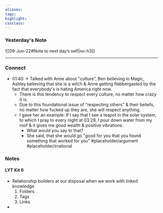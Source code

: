 ```yaml
---
aliases:  
tags:
highlight:  
cssclass:
---
```


### Yesterday's Note
 ![[09-Jun-22#Note to next day’s self|no-h3]]

--- 
### Connect
- 01:40 → Talked with Anne about "culture", Ben believing in Magic, Ashley believing that she is a witch & Anne getting flabbergasted by the fact that everybody's is hating America right now.
	- There is this tendency to respect every culture, no matter how crazy it is.
	- Due to this foundational issue of "respecting others" & their beliefs, no matter how fucked up they are, she will respect anything.
	- I gave her an example: If I say that I see a teapot in the solar system, to which I pray to every night at 03:29, I pour down water from my roof & it gives me good wealth & positive vibrations.
		- What would you say to that?
		- She said, that she would go "good for you that you found something that worked for you" #placeholder/argument #placeholder/irrational


### Notes
#### LYT Kit 6
- Relationship builders at our disposal when we work with linked knowledge
	1. Folders
	2. Tags
	3. Links
- 